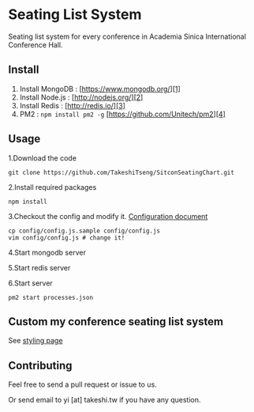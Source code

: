 Seating List System
=====================
 Seating list system for every conference in Academia Sinica International Conference Hall.


Install
----------
 1. Install MongoDB : [https://www.mongodb.org/][1]
 2. Install Node.js : [http://nodejs.org/][2]
 3. Install Redis : [http://redis.io/][3]
 4. PM2 : `npm install pm2 -g` [https://github.com/Unitech/pm2][4]

Usage
----------
1.Download the code

	git clone https://github.com/TakeshiTseng/SitconSeatingChart.git

2.Install required packages

	npm install

3.Checkout the config and modify it. [Configuration document][5]

	cp config/config.js.sample config/config.js
	vim config/config.js # change it!

4.Start mongodb server

5.Start redis server

6.Start server

	pm2 start processes.json

Custom my conference seating list system
----------------------------------------
See [styling page][6]

Contributing
------------

Feel free to send a pull request or issue to us.

Or send email to yi [at] takeshi.tw if you have any question.

  [1]: https://www.mongodb.org/
  [2]: http://nodejs.org/
  [3]: http://redis.io/
  [4]: https://github.com/Unitech/pm2
  [5]: https://github.com/TakeshiTseng/SitconSeatingChart/wiki/Configuration
  [6]: https://github.com/TakeshiTseng/SitconSeatingChart/wiki/Styling
